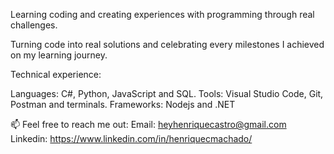 Learning coding and creating experiences with programming through real challenges.

Turning code into real solutions and celebrating every milestones I achieved on my learning journey.

Technical experience:

Languages: C#, Python, JavaScript and SQL. 
Tools: Visual Studio Code, Git, Postman and terminals.
Frameworks: Nodejs and .NET

📫 Feel free to reach me out: 
Email: heyhenriquecastro@gmail.com
Linkedin: https://www.linkedin.com/in/henriquecmachado/
